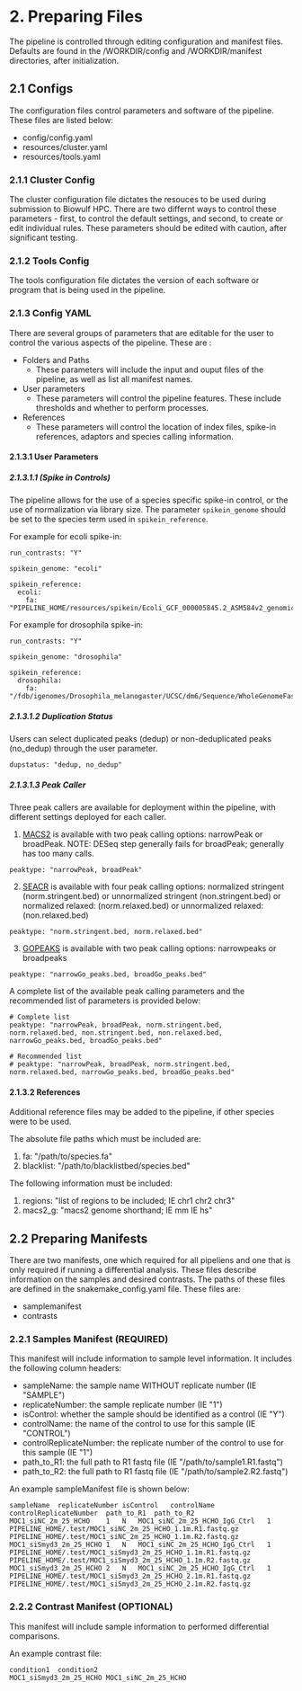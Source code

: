# 2. Preparing Files
The pipeline is controlled through editing configuration and manifest files. Defaults are found in the /WORKDIR/config and /WORKDIR/manifest directories, after initialization.

## 2.1 Configs
The configuration files control parameters and software of the pipeline. These files are listed below:

- config/config.yaml
- resources/cluster.yaml
- resources/tools.yaml

### 2.1.1 Cluster Config
The cluster configuration file dictates the resouces to be used during submission to Biowulf HPC. There are two differnt ways to control these parameters - first, to control the default settings, and second, to create or edit individual rules. These parameters should be edited with caution, after significant testing.

### 2.1.2 Tools Config
The tools configuration file dictates the version of each software or program that is being used in the pipeline.

### 2.1.3 Config YAML
There are several groups of parameters that are editable for the user to control the various aspects of the pipeline. These are :

- Folders and Paths
    - These parameters will include the input and ouput files of the pipeline, as well as list all manifest names.
- User parameters
    - These parameters will control the pipeline features. These include thresholds and whether to perform processes.
- References
    - These parameters will control the location of index files, spike-in references, adaptors and species calling information.

#### 2.1.3.1 User Parameters 
##### 2.1.3.1.1 (Spike in Controls)
The pipeline allows for the use of a species specific spike-in control, or the use of normalization via library size. The parameter `spikein_genome` should be set to the species term used in `spikein_reference`.

For example for ecoli spike-in:
```
run_contrasts: "Y"

spikein_genome: "ecoli"

spikein_reference:
  ecoli:
    fa: "PIPELINE_HOME/resources/spikein/Ecoli_GCF_000005845.2_ASM584v2_genomic.fna"

```

For example for drosophila spike-in:
```
run_contrasts: "Y"

spikein_genome: "drosophila"

spikein_reference:
  drosophila:
    fa: "/fdb/igenomes/Drosophila_melanogaster/UCSC/dm6/Sequence/WholeGenomeFasta/genome.fa"

```

##### 2.1.3.1.2 Duplication Status
Users can select duplicated peaks (dedup) or non-deduplicated peaks (no_dedup) through the user parameter.
```
dupstatus: "dedup, no_dedup" 
```

##### 2.1.3.1.3 Peak Caller
Three peak callers are available for deployment within the pipeline, with different settings deployed for each caller.

1. [MACS2](https://github.com/macs3-project/MACS) is available with two peak calling options: narrowPeak or broadPeak. NOTE: DESeq step generally fails for broadPeak; generally has too many calls.
```
peaktype: "narrowPeak, broadPeak"
```
2. [SEACR](https://github.com/FredHutch/SEACR) is available with four peak calling options: normalized stringent (norm.stringent.bed) or unnormalized stringent (non.stringent.bed) or normalized relaxed: (norm.relaxed.bed) or unnormalized relaxed: (non.relaxed.bed)
```
peaktype: "norm.stringent.bed, norm.relaxed.bed"
```
3. [GOPEAKS](https://github.com/maxsonBraunLab/gopeaks) is available with two peak calling options: narrowpeaks or broadpeaks
```
peaktype: "narrowGo_peaks.bed, broadGo_peaks.bed"
```
A complete list of the available peak calling parameters and the recommended list of parameters is provided below:
```
# Complete list
peaktype: "narrowPeak, broadPeak, norm.stringent.bed, norm.relaxed.bed, non.stringent.bed, non.relaxed.bed, narrowGo_peaks.bed, broadGo_peaks.bed"

# Recommended list
# peaktype: "narrowPeak, broadPeak, norm.stringent.bed, norm.relaxed.bed, narrowGo_peaks.bed, broadGo_peaks.bed"
```

#### 2.1.3.2 References
Additional reference files may be added to the pipeline, if other species were to be used. 

The absolute file paths which must be included are:
1. fa: "/path/to/species.fa"
2. blacklist: "/path/to/blacklistbed/species.bed"

The following information must be included:
1. regions: "list of regions to be included; IE chr1 chr2 chr3"
2.  macs2_g: "macs2 genome shorthand; IE mm IE hs"

## 2.2 Preparing Manifests
There are two manifests, one which required for all pipeliens and one that is only required if running a differential analysis. These files describe information on the samples and desired contrasts. The paths of these files are defined in the snakemake_config.yaml file. These files are:

- samplemanifest
- contrasts

### 2.2.1 Samples Manifest (REQUIRED)
This manifest will include information to sample level information. It includes the following column headers:

- sampleName: the sample name WITHOUT replicate number (IE "SAMPLE")
- replicateNumber: the sample replicate number (IE "1")
- isControl: whether the sample should be identified as a control (IE "Y")
- controlName: the name of the control to use for this sample (IE "CONTROL")
- controlReplicateNumber: the replicate number of the control to use for this sample (IE "1")
- path_to_R1: the full path to R1 fastq file (IE "/path/to/sample1.R1.fastq")
- path_to_R2: the full path to R1 fastq file (IE "/path/to/sample2.R2.fastq")

An example sampleManifest file is shown below:

```
sampleName	replicateNumber	isControl	controlName	controlReplicateNumber	path_to_R1	path_to_R2
MOC1_siNC_2m_25_HCHO	1	N	MOC1_siNC_2m_25_HCHO_IgG_Ctrl	1	PIPELINE_HOME/.test/MOC1_siNC_2m_25_HCHO_1.1m.R1.fastq.gz	PIPELINE_HOME/.test/MOC1_siNC_2m_25_HCHO_1.1m.R2.fastq.gz
MOC1_siSmyd3_2m_25_HCHO	1	N	MOC1_siNC_2m_25_HCHO_IgG_Ctrl	1	PIPELINE_HOME/.test/MOC1_siSmyd3_2m_25_HCHO_1.1m.R1.fastq.gz	PIPELINE_HOME/.test/MOC1_siSmyd3_2m_25_HCHO_1.1m.R2.fastq.gz
MOC1_siSmyd3_2m_25_HCHO	2	N	MOC1_siNC_2m_25_HCHO_IgG_Ctrl	1	PIPELINE_HOME/.test/MOC1_siSmyd3_2m_25_HCHO_2.1m.R1.fastq.gz	PIPELINE_HOME/.test/MOC1_siSmyd3_2m_25_HCHO_2.1m.R2.fastq.gz
```

### 2.2.2 Contrast Manifest (OPTIONAL)
This manifest will include sample information to performed differential comparisons.

An example contrast file:
```
condition1	condition2
MOC1_siSmyd3_2m_25_HCHO	MOC1_siNC_2m_25_HCHO
```